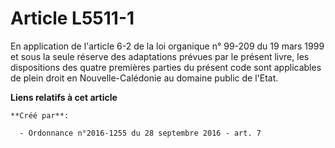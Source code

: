 # Article L5511-1

En application de l'article 6-2 de la loi organique n° 99-209 du 19 mars 1999 et sous la seule réserve des adaptations
prévues par le présent livre, les dispositions des quatre premières parties du présent code sont applicables de plein droit
en Nouvelle-Calédonie au domaine public de l'Etat.

**Liens relatifs à cet article**

	**Créé par**:

	  - Ordonnance n°2016-1255 du 28 septembre 2016 - art. 7
